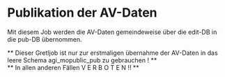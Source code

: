 # Publikation der AV-Daten

Mit diesem Job werden die AV-Daten gemeindeweise über die edit-DB in die pub-DB übernommen.

** Dieser Gretljob ist nur zur erstmaligen übernahme der AV-Daten in das leere Schema agi_mopublic_pub zu gebrauchen ! **<br>
** In allen anderen Fällen V E R B O T E N !! **
